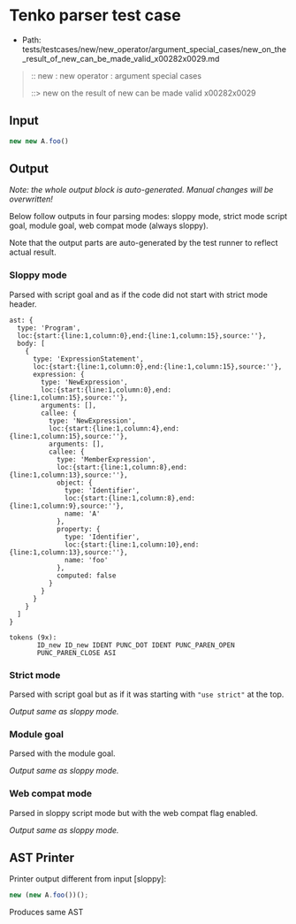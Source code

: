 # Tenko parser test case

- Path: tests/testcases/new/new_operator/argument_special_cases/new_on_the_result_of_new_can_be_made_valid_x00282x0029.md

> :: new : new operator : argument special cases
>
> ::> new on the result of new can be made valid x00282x0029

## Input

`````js
new new A.foo()
`````

## Output

_Note: the whole output block is auto-generated. Manual changes will be overwritten!_

Below follow outputs in four parsing modes: sloppy mode, strict mode script goal, module goal, web compat mode (always sloppy).

Note that the output parts are auto-generated by the test runner to reflect actual result.

### Sloppy mode

Parsed with script goal and as if the code did not start with strict mode header.

`````
ast: {
  type: 'Program',
  loc:{start:{line:1,column:0},end:{line:1,column:15},source:''},
  body: [
    {
      type: 'ExpressionStatement',
      loc:{start:{line:1,column:0},end:{line:1,column:15},source:''},
      expression: {
        type: 'NewExpression',
        loc:{start:{line:1,column:0},end:{line:1,column:15},source:''},
        arguments: [],
        callee: {
          type: 'NewExpression',
          loc:{start:{line:1,column:4},end:{line:1,column:15},source:''},
          arguments: [],
          callee: {
            type: 'MemberExpression',
            loc:{start:{line:1,column:8},end:{line:1,column:13},source:''},
            object: {
              type: 'Identifier',
              loc:{start:{line:1,column:8},end:{line:1,column:9},source:''},
              name: 'A'
            },
            property: {
              type: 'Identifier',
              loc:{start:{line:1,column:10},end:{line:1,column:13},source:''},
              name: 'foo'
            },
            computed: false
          }
        }
      }
    }
  ]
}

tokens (9x):
       ID_new ID_new IDENT PUNC_DOT IDENT PUNC_PAREN_OPEN
       PUNC_PAREN_CLOSE ASI
`````

### Strict mode

Parsed with script goal but as if it was starting with `"use strict"` at the top.

_Output same as sloppy mode._

### Module goal

Parsed with the module goal.

_Output same as sloppy mode._

### Web compat mode

Parsed in sloppy script mode but with the web compat flag enabled.

_Output same as sloppy mode._

## AST Printer

Printer output different from input [sloppy]:

````js
new (new A.foo())();
````

Produces same AST
